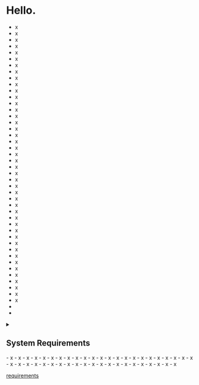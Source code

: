 # Hello.
- x
- x
- x
- x
- x
- x
- x
- x
- x
- x
- x
- x
- x
- x
- x
- x
- x
- x
- x
- x
- x
- x
- x
- x
- x
- x
- x
- x
- x
- x
- x
- x
- x
- x
- x
- x
- x
- x
- x
- x
- x
- x
- x
- x
- 
-  
 
<details>
  
 <summary><h2 id="sys-req"> System Requirements </h2></summary>
  <p>
    Requires a computer running an operating system. The computer must have some
    memory and ideally some kind of long-term storage. An input device as well
    as some form of output device is recommended.
  </p>
</details>
- x
- x
- x
- x
- x
- x
- x
- x
- x
- x
- x
- x
- x
- x
- x
- x
- x
- x
- x
- x
- x
- x
- x
- x
- x
- x
- x
- x
- x
- x
- x
- x
- x
- x
- x
- x
- x
- x
- x
- x
- x
- x
- x
- x

[requirements](#sys-req)
